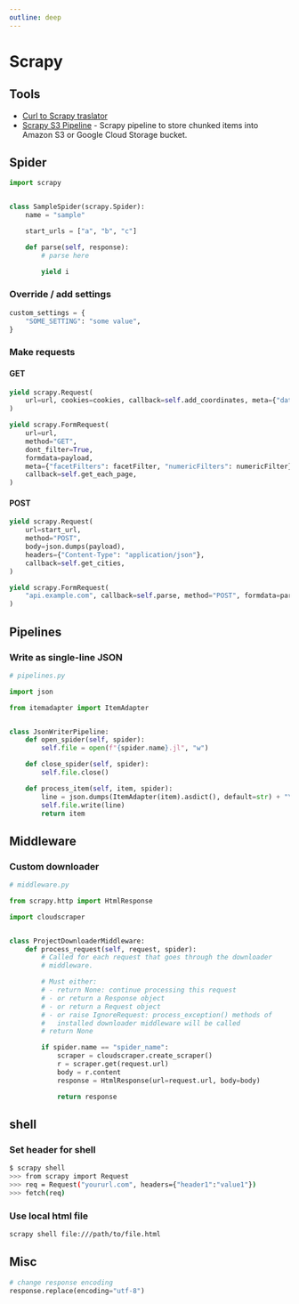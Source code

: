```yaml
---
outline: deep
---
```


# Scrapy

## Tools

- [Curl to Scrapy traslator](https://michael-shub.github.io/curl2scrapy/)
- [Scrapy S3 Pipeline](https://github.com/orangain/scrapy-s3pipeline) - Scrapy pipeline to store chunked items into Amazon S3 or Google Cloud Storage bucket.

## Spider

```python
import scrapy


class SampleSpider(scrapy.Spider):
    name = "sample"

    start_urls = ["a", "b", "c"]

    def parse(self, response):
        # parse here

        yield i
```

### Override / add settings

```python
custom_settings = {
    "SOME_SETTING": "some value",
}
```

### Make requests

#### GET

```python
yield scrapy.Request(
    url=url, cookies=cookies, callback=self.add_coordinates, meta={"data": j}
)
```

```python title="formdata"
yield scrapy.FormRequest(
    url=url,
    method="GET",
    dont_filter=True,
    formdata=payload,
    meta={"facetFilters": facetFilter, "numericFilters": numericFilter},
    callback=self.get_each_page,
)
```

#### POST

```python
yield scrapy.Request(
    url=start_url,
    method="POST",
    body=json.dumps(payload),
    headers={"Content-Type": "application/json"},
    callback=self.get_cities,
)
```

```python title="formdata"
yield scrapy.FormRequest(
    "api.example.com", callback=self.parse, method="POST", formdata=params
)
```

## Pipelines

### Write as single-line JSON

```python
# pipelines.py

import json

from itemadapter import ItemAdapter


class JsonWriterPipeline:
    def open_spider(self, spider):
        self.file = open(f"{spider.name}.jl", "w")

    def close_spider(self, spider):
        self.file.close()

    def process_item(self, item, spider):
        line = json.dumps(ItemAdapter(item).asdict(), default=str) + "\n"
        self.file.write(line)
        return item
```

## Middleware

### Custom downloader

```python
# middleware.py

from scrapy.http import HtmlResponse

import cloudscraper


class ProjectDownloaderMiddleware:
    def process_request(self, request, spider):
        # Called for each request that goes through the downloader
        # middleware.

        # Must either:
        # - return None: continue processing this request
        # - or return a Response object
        # - or return a Request object
        # - or raise IgnoreRequest: process_exception() methods of
        #   installed downloader middleware will be called
        # return None

        if spider.name == "spider_name":
            scraper = cloudscraper.create_scraper()
            r = scraper.get(request.url)
            body = r.content
            response = HtmlResponse(url=request.url, body=body)

            return response
```

## shell

### Set header for shell

```bash
$ scrapy shell
>>> from scrapy import Request
>>> req = Request("yoururl.com", headers={"header1":"value1"})
>>> fetch(req)
```

### Use local html file

```bash
scrapy shell file:///path/to/file.html
```

## Misc

```python
# change response encoding
response.replace(encoding="utf-8")
```
